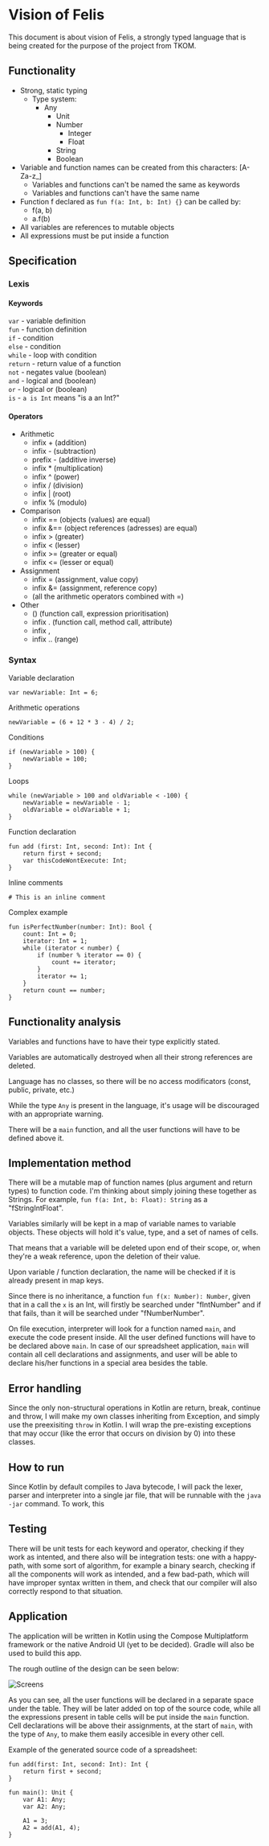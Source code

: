 # Vision of Felis

This document is about vision of Felis, a strongly typed language that is being created for the purpose of the project from TKOM.

## Functionality

- Strong, static typing
    - Type system:
        - Any
            - Unit
            - Number
                - Integer
                - Float
            - String
            - Boolean
- Variable and function names can be created from this characters: [A-Za-z_]
    - Variables and functions can't be named the same as keywords
    - Variables and functions can't have the same name
- Function f declared as ```fun f(a: Int, b: Int) {}``` can be called by:
    - f(a, b)
    - a.f(b)
- All variables are references to mutable objects
- All expressions must be put inside a function

## Specification

### Lexis

#### Keywords

`var` - variable definition
\
`fun` - function definition
\
`if` - condition
\
`else` - condition
\
`while` - loop with condition
\
`return` - return value of a function
\
`not` - negates value (boolean)
\
`and` - logical and (boolean)
\
`or` - logical or (boolean)
\
`is` - `a is Int` means "is a an Int?"

#### Operators

- Arithmetic
    - infix + (addition)
    - infix - (subtraction)
    - prefix - (additive inverse)
    - infix * (multiplication)
    - infix ^ (power)
    - infix / (division)
    - infix | (root)
    - infix % (modulo)
- Comparison
    - infix == (objects (values) are equal)
    - infix &== (object references (adresses) are equal)
    - infix > (greater)
    - infix < (lesser)
    - infix >= (greater or equal)
    - infix <= (lesser or equal)
- Assignment
    - infix = (assignment, value copy)
    - infix &= (assignment, reference copy)
    - (all the arithmetic operators combined with =)
- Other
    - () (function call, expression prioritisation)
    - infix . (function call, method call, attribute)
    - infix ,
    - infix .. (range)

### Syntax

Variable declaration
```
var newVariable: Int = 6;
```
Arithmetic operations
```
newVariable = (6 + 12 * 3 - 4) / 2;
```
Conditions
```
if (newVariable > 100) {
    newVariable = 100;
}
```
Loops
```
while (newVariable > 100 and oldVariable < -100) {
    newVariable = newVariable - 1;
    oldVariable = oldVariable + 1;
}
```
Function declaration
```
fun add (first: Int, second: Int): Int {
    return first + second;
    var thisCodeWontExecute: Int;
}
```
Inline comments
```
# This is an inline comment
```

Complex example
```
fun isPerfectNumber(number: Int): Bool {
    count: Int = 0;
    iterator: Int = 1;
    while (iterator < number) {
        if (number % iterator == 0) {
            count += iterator;
        }
        iterator += 1;
    }
    return count == number;
}
```

## Functionality analysis

Variables and functions have to have their type explicitly stated. 

Variables are automatically destroyed when all their strong references are deleted.

Language has no classes, so there will be no access modificators (const, public, private, etc.)

While the type `Any` is present in the language, it's usage will be discouraged with an appropriate warning.

There will be a `main` function, and all the user functions will have to be defined above it.

## Implementation method

There will be a mutable map of function names (plus argument and return types) to function code. I'm thinking about simply joining these together as Strings. For example, `fun f(a: Int, b: Float): String` as a "fStringIntFloat".

Variables similarly will be kept in a map of variable names to variable objects. These objects will hold it's value, type, and a set of names of cells.

That means that a variable will be deleted upon end of their scope, or, when they're a weak reference, upon the deletion of their value.

Upon variable / function declaration, the name will be checked if it is already present in map keys.

Since there is no inheritance, a function `fun f(x: Number): Number`, given that in a call the `x` is an Int, will firstly be searched under "fIntNumber" and if that fails, than it will be searched under "fNumberNumber".

On file execution, interpreter will look for a function named `main`, and execute the code present inside. All the user defined functions will have to be declared above `main`. In case of our spreadsheet application, `main` will contain all cell declarations and assignments, and user will be able to declare his/her functions in a special area besides the table.

## Error handling

Since the only non-structural operations in Kotlin are return, break, continue and throw, I will make my own classes inheriting from Exception, and simply use the preexisiting `throw` in Kotlin. I will wrap the pre-existing exceptions that may occur (like the error that occurs on division by 0) into these classes.

## How to run

Since Kotlin by default compiles to Java bytecode, I will pack the lexer, parser and interpreter into a single jar file, that will be runnable with the `java -jar` command. To work, this

## Testing

There will be unit tests for each keyword and operator, checking if they work as intented, and there also will be integration tests: one with a happy-path, with some sort of algorithm, for example a binary search, checking if all the components will work as intended, and a few bad-path, which will have improper syntax written in them, and check that our compiler will also correctly respond to that situation.

## Application

The application will be written in Kotlin using the Compose Multiplatform framework or the native Android UI (yet to be decided). Gradle will also be used to build this app.

The rough outline of the design can be seen below:

![Screens](screens.png)

As you can see, all the user functions will be declared in a separate space under the table. They will be later added on top of the source code, while all the expressions present in table cells will be put inside the `main` function. Cell declarations will be above their assignments, at the start of `main`, with the type of `Any`, to make them easily accesible in every other cell.

Example of the generated source code of a spreadsheet:

```
fun add(first: Int, second: Int): Int {
    return first + second;
}

fun main(): Unit {
    var A1: Any;
    var A2: Any;

    A1 = 3;
    A2 = add(A1, 4);
}
```
